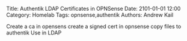 Title: Authentik LDAP Certificates in OPNSense
Date: 2101-01-01 12:00
Category: Homelab
Tags: opnsense,authentik
Authors: Andrew Kail

Create a ca in opensens
create a signed cert in opnsense
copy files to authentik
Use in LDAP
